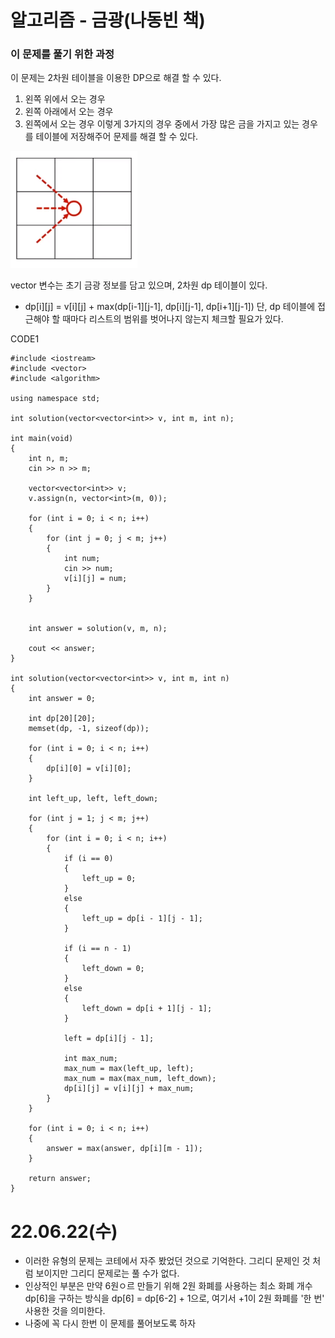 #  알고리즘 - 금광(나동빈 책)

### 이 문제를 풀기 위한 과정
이 문제는 2차원 테이블을 이용한 DP으로 해결 할 수 있다.
1. 왼쪽 위에서 오는 경우
2. 왼쪽 아래에서 오는 경우
3. 왼쪽에서 오는 경우
이렇게 3가지의 경우 중에서 가장 많은 금을 가지고 있는 경우를 테이블에 저장해주어 문제를 해결 할 수 있다.

![](https://github.com/gkgkfndudals/TIL/blob/master/Algorithm/img/img_20220622_GoldMine1.PNG)

vector 변수는 초기 금광 정보를 담고 있으며, 2차원 dp 테이블이 있다.  
* dp[i][j] = v[i][j] + max(dp[i-1][j-1], dp[i][j-1], dp[i+1][j-1])
단, dp 테이블에 접근해야 할 때마다 리스트의 범위를 벗어나지 않는지 체크할 필요가 있다.

CODE1

    #include <iostream>
    #include <vector>
    #include <algorithm>

    using namespace std;

    int solution(vector<vector<int>> v, int m, int n);

    int main(void)
    {
        int n, m;
        cin >> n >> m;

        vector<vector<int>> v;
        v.assign(n, vector<int>(m, 0));

        for (int i = 0; i < n; i++)
        {
            for (int j = 0; j < m; j++)
            {
                int num;
                cin >> num;
                v[i][j] = num;
            }
        }


        int answer = solution(v, m, n);

        cout << answer;
    }

    int solution(vector<vector<int>> v, int m, int n)
    {
        int answer = 0;

        int dp[20][20];
        memset(dp, -1, sizeof(dp));

        for (int i = 0; i < n; i++)
        {
            dp[i][0] = v[i][0];
        }

        int left_up, left, left_down;

        for (int j = 1; j < m; j++)
        {
            for (int i = 0; i < n; i++)
            {
                if (i == 0)
                {
                    left_up = 0;
                }
                else
                {
                    left_up = dp[i - 1][j - 1];
                }

                if (i == n - 1)
                {
                    left_down = 0;
                }
                else
                {
                    left_down = dp[i + 1][j - 1];
                }

                left = dp[i][j - 1];

                int max_num;
                max_num = max(left_up, left);
                max_num = max(max_num, left_down);
                dp[i][j] = v[i][j] + max_num;
            }
        }

        for (int i = 0; i < n; i++)
        {
            answer = max(answer, dp[i][m - 1]);
        }
        
        return answer;
    }

# 22.06.22(수)
* 이러한 유형의 문제는 코테에서 자주 봤었던 것으로 기억한다. 그리디 문제인 것 처럼 보이지만 그리디 문제로는 풀 수가 없다.
* 인상적인 부분은 만약 6원ㅇ르 만들기 위해 2원 화폐를 사용하는 최소 화폐 개수 dp[6]을 구하는 방식을 dp[6] = dp[6-2] + 1으로, 여기서 +1이 2원 화폐를 '한 번' 사용한 것을 의미한다.
* 나중에 꼭 다시 한번 이 문제를 풀어보도록 하자